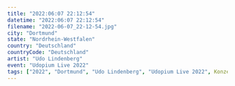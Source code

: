 ```yaml
---
title: "2022:06:07 22:12:54"
datetime: "2022:06:07 22:12:54"
filename: "2022-06-07_22-12-54.jpg"
city: "Dortmund"
state: "Nordrhein-Westfalen"
country: "Deutschland"
countryCode: "Deutschland"
artist: "Udo Lindenberg"
event: "Udopium Live 2022"
tags: ["2022", "Dortmund", "Udo Lindenberg", "Udopium Live 2022", Konzert, "Deutschland"]
---
```

